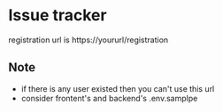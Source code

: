 # Issue tracker

registration url is https://yoururl/registration


## Note

- if there is any user existed then you can't use this url
- consider frontent's and backend's .env.samplpe

